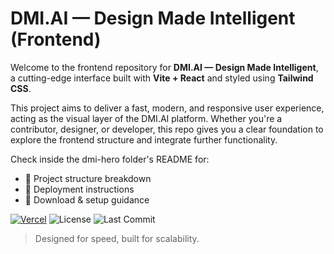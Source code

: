# DMI.AI — Design Made Intelligent (Frontend)

Welcome to the frontend repository for **DMI.AI — Design Made Intelligent**, a cutting-edge interface built with **Vite + React** and styled using **Tailwind CSS**.

This project aims to deliver a fast, modern, and responsive user experience, acting as the visual layer of the DMI.AI platform. Whether you're a contributor, designer, or developer, this repo gives you a clear foundation to explore the frontend structure and integrate further functionality.

Check inside the dmi-hero folder's README for:
- 📁 Project structure breakdown  
- 🚀 Deployment instructions  
- 💾 Download & setup guidance  

[![Vercel](https://vercelbadge.vercel.app/api/whizzion957/DMI.AI_Design_Made_Intelligent_Frontend)](https://dmi-ai-design-made-intelligent-fron.vercel.app/)
![License](https://img.shields.io/github/license/Whizzion957/DMI.AI_Design_Made_Intelligent_Frontend)
![Last Commit](https://img.shields.io/github/last-commit/Whizzion957/DMI.AI_Design_Made_Intelligent_Frontend)

> Designed for speed, built for scalability.
